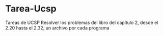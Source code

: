 # Tarea-Ucsp
Tareas de UCSP
Resolver los problemas del libro del capítulo 2, desde el 2.20 hasta el 2.32, un archivo por cada programa

